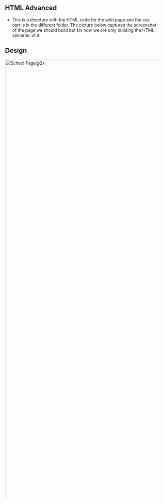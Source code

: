 ## HTML Advanced

- This is a directory with the HTML code for the web page and the css part is in the different folder. The picture below captures the screenshot of the page we should build but for now we are only building the HTML semantic of it.

## Design
<img width="1440" alt="School Page@2x" src="https://user-images.githubusercontent.com/67793634/192224177-3a136d6d-9c94-426a-8bda-370f44123684.png">

